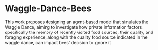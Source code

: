 # Waggle-Dance-Bees
This work proposes designing an agent-based model that simulates the Waggle Dance, aiming to investigate how private information factors, specifically the memory of recently visited food sources, their quality, and foraging experience, along with the quality food source indicated in the waggle dance, can impact bees' decision to ignore it.
